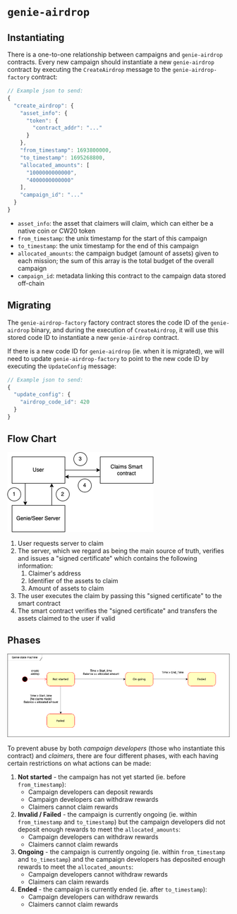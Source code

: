 # `genie-airdrop`

## Instantiating

There is a one-to-one relationship between campaigns and `genie-airdrop` contracts. Every new campaign should instantiate a new `genie-airdrop` contract by executing the `CreateAirdrop` message to the `genie-airdrop-factory` contract:

```js
// Example json to send:
{
  "create_airdrop": {
    "asset_info": {
      "token": {
        "contract_addr": "..."
      }
    },
    "from_timestamp": 1693800000,
    "to_timestamp": 1695268800,
    "allocated_amounts": [
      "1000000000000",
      "4000000000000"
    ],
    "campaign_id": "..."
  }
}
```

- `asset_info`: the asset that claimers will claim, which can either be a native coin or CW20 token
- `from_timestamp`: the unix timestamp for the start of this campaign
- `to_timestamp`: the unix timestamp for the end of this campaign
- `allocated_amounts`: the campaign budget (amount of assets) given to each mission; the sum of this array is the total budget of the overall campaign
- `campaign_id`: metadata linking this contract to the campaign data stored off-chain

## Migrating

The `genie-airdrop-factory` factory contract stores the code ID of the `genie-airdrop` binary, and during the execution of `CreateAirdrop`, it will use this stored code ID to instantiate a new `genie-airdrop` contract.

If there is a new code ID for `genie-airdrop` (ie. when it is migrated), we will need to update `genie-airdrop-factory` to point to the new code ID by executing the `UpdateConfig` message:

```js
// Example json to send:
{
  "update_config": {
    "airdrop_code_id": 420
  }
}
```

## Flow Chart

![Flow chart](../../docs/imgs/genie-claims-flow.png)

1. User requests server to claim
2. The server, which we regard as being the main source of truth, verifies and issues a "signed certificate" which contains the following information:
   1. Claimer's address
   2. Identifier of the assets to claim
   3. Amount of assets to claim
3. The user executes the claim by passing this "signed certificate" to the smart contract
4. The smart contract verifies the "signed certificate" and transfers the assets claimed to the user if valid

## Phases

![State Machine](../../docs/imgs/state%20machine%20genie.png)

To prevent abuse by both *campaign developers* (those who instantiate this contract) and *claimers*, there are four different phases, with each having certain restrictions on what actions can be made:

1. **Not started** - the campaign has not yet started (ie. before `from_timestamp`):
   - Campaign developers can deposit rewards
   - Campaign developers can withdraw rewards
   - Claimers cannot claim rewards
2. **Invalid / Failed** - the campaign is currently ongoing (ie. within `from_timestamp` and `to_timestamp`) but the campaign developers did not deposit enough rewards to meet the `allocated_amounts`:
   - Campaign developers can withdraw rewards
   - Claimers cannot claim rewards
3. **Ongoing** - the campaign is currently ongoing (ie. within `from_timestamp` and `to_timestamp`) and the campaign developers has deposited enough rewards to meet the `allocated_amounts`:
   - Campaign developers cannot withdraw rewards
   - Claimers can claim rewards
4. **Ended** - the campaign is currently ended (ie. after `to_timestamp`):
   - Campaign developers can withdraw rewards
   - Claimers cannot claim rewards
